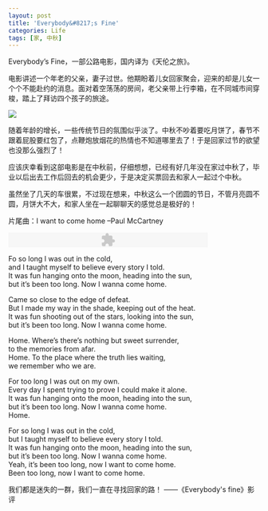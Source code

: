 ```yaml
---
layout: post
title: 'Everybody&#8217;s Fine'
categories: Life
tags: [家, 中秋]
---
```


Everybody’s Fine，一部公路电影，国内译为《天伦之旅》。

电影讲述一个年老的父亲，妻子过世。他期盼着儿女回家聚会，迎来的却是儿女一个个不能赴约的消息。面对着空荡荡的房间，老父亲带上行李箱，在不同城市间穿梭，踏上了拜访四个孩子的旅途。

![](http://pic.yupoo.com/songtl/CLfPwnMX/medish.jpg)

随着年龄的增长，一些传统节日的氛围似乎淡了。中秋不吵着要吃月饼了，春节不跟着屁股要红包了，点鞭炮放烟花的热情也不知道哪里去了！于是回家过节的欲望也没那么强烈了！

应该庆幸看到这部电影是在中秋前，仔细想想，已经有好几年没在家过中秋了，毕业以后出去工作后回去的机会更少，于是决定买票回去和家人一起过个中秋。

虽然坐了几天的车很累，不过现在想来，中秋这么一个团圆的节日，不管月亮圆不圆，月饼大不大，和家人坐在一起聊聊天的感觉总是极好的！

片尾曲：I want to come home –Paul McCartney

<embed src="http://www.douban.com/swf/player.swf?url=http://www.cclausen.net/nostro_posto/music/paul_mccartney-i_want_to_come_home.mp3&amp;autoplay=0" type="application/x-shockwave-flash" wmode="transparent" allowscriptaccess="always" width="400" height="30"></embed>

Fo so long I was out in the cold,  
and I taught myself to believe every story I told.  
It was fun hanging onto the moon, heading into the sun,  
but it’s been too long. Now I wanna come home.

Came so close to the edge of defeat.  
But I made my way in the shade, keeping out of the heat.  
It was fun shooting out of the stars, looking into the sun,  
but it’s been too long. Now I wanna come home.

Home. Where’s there’s nothing but sweet surrender,  
to the memories from afar.  
Home. To the place where the truth lies waiting,  
we remember who we are.

For too long I was out on my own.  
Every day I spent trying to prove I could make it alone.  
It was fun hanging onto the moon, heading into the sun,  
but it’s been too long. Now I wanna come home.  
Home.

For so long I was out in the cold,  
but I taught myself to believe every story I told.  
It was fun hanging onto the moon, heading into the sun,  
but it’s been too long. Now I wanna come home.  
Yeah, it’s been too long, now I want to come home.  
Been too long, now I want to come home.

我们都是迷失的一群，我们一直在寻找回家的路！ ——《Everybody's fine》影评
